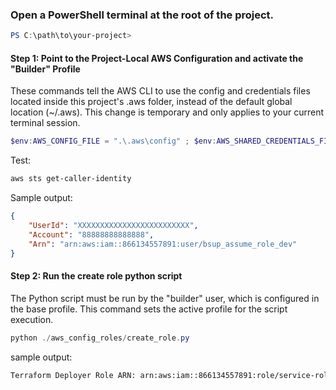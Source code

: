 
### Open a PowerShell terminal at the root of the project.

```Powershell
PS C:\path\to\your-project>
```

#### Step 1: Point to the Project-Local AWS Configuration and activate the "Builder" Profile
These commands tell the AWS CLI to use the config and credentials files located inside this project's .aws folder, instead of the default global location (~/.aws). This change is temporary and only applies to your current terminal session.

```Powershell
$env:AWS_CONFIG_FILE = ".\.aws\config" ; $env:AWS_SHARED_CREDENTIALS_FILE = ".\.aws\credentials" ; $env:AWS_PROFILE = "default"
```
Test:
```bash
aws sts get-caller-identity
```
Sample output:
```json
{
    "UserId": "XXXXXXXXXXXXXXXXXXXXXXXXX",
    "Account": "88888888888888",
    "Arn": "arn:aws:iam::866134557891:user/bsup_assume_role_dev"
}
```

#### Step 2: Run the create role python script
The Python script must be run by the "builder" user, which is configured in the base profile. This command sets the active profile for the script execution.
```Powershell
python ./aws_config_roles/create_role.py
```
sample output:
```bash
Terraform Deployer Role ARN: arn:aws:iam::866134557891:role/service-role/dev2-terraform_deployer_role
```